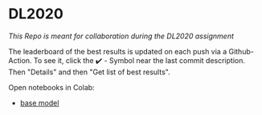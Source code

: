 # DL2020
_This Repo is meant for collaboration during the DL2020 assignment_

The leaderboard of the best results is updated on each push via a Github-Action. To see it, click the  :heavy_check_mark: - Symbol near the last commit description. Then "Details" and then "Get list of best results".

Open notebooks in Colab:
- [base model](https://colab.research.google.com/github/constantin-huetterer/DL2020/blob/main/optimized_base_model.ipynb)
